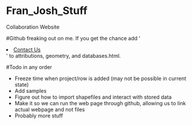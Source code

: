 # Fran_Josh_Stuff
Collaboration Website

#Github freaking out on me. If you get the chance add '<li><a href="contacts.html">Contact Us</a></li>' to attributions, geometry, and databases.html.

#Todo in any order
  - Freeze time when project/row is added (may not be possible in current state)
  - Add samples
  - Figure out how to import shapefiles and interact with stored data
  - Make it so we can run the web page through github, allowing us to link actual webpage and not files
  - Probably more stuff
